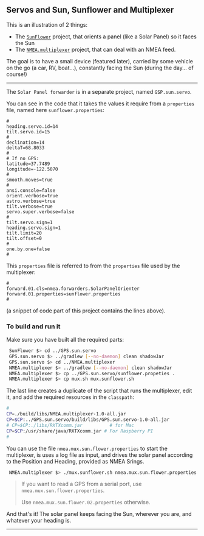 ## Servos and Sun, Sunflower and Multiplexer

This is an illustration of 2 things:
- The [`SunFlower`](../SunFlower/README.md) project, that orients a panel (like a Solar Panel) so it faces the Sun
- The [`NMEA.multiplexer`](../NMEA.multiplexer/README.md) project, that can deal with an NMEA feed.

The goal is to have a small device (featured later), carried by some vehicle on the go (a car, RV, boat...), constantly facing the Sun (during the day... of course!)

---

The `Solar Panel forwarder` is in a separate project, named `GSP.sun.servo`.

You can see in the code that it takes the values it require from a `properties` file, named here `sunflower.properties`:
```properties
#
heading.servo.id=14
tilt.servo.id=15
#
declination=14
deltaT=68.8033
#
# If no GPS:
latitude=37.7489
longitude=-122.5070
#
smooth.moves=true
#
ansi.console=false
orient.verbose=true
astro.verbose=true
tilt.verbose=true
servo.super.verbose=false
#
tilt.servo.sign=1
heading.servo.sign=1
tilt.limit=20
tilt.offset=0
#
one.by.one=false
#
```
This `properties` file is referred to from the `properties` file used by the multiplexer:
```properties
#
forward.01.cls=nmea.forwarders.SolarPanelOrienter
forward.01.properties=sunflower.properties
#
```
(a snippet of code part of this project contains the lines above).

### To build and run it
Make sure you have built all the required parts:

```bash
 SunFlower $> cd ../GPS.sun.servo
 GPS.sun.servo $> ../gradlew [--no-daemon] clean shadowJar
 GPS.sun.servo $> cd ../NMEA.multiplexer
 NMEA.multiplexer $> ../gradlew [--no-daemon] clean shadowJar
 NMEA.multiplexer $> cp ../GPS.sun.servo/sunflower.propeties .
 NMEA.multiplexer $> cp mux.sh mux.sunflower.sh
```
The last line creates a duplicate of the script that runs the multiplexer, edit it, and add the required resources in the `classpath`:
```bash
#
CP=./build/libs/NMEA.multiplexer-1.0-all.jar
CP=$CP:../GPS.sun.servo/build/libs/GPS.sun.servo-1.0-all.jar
# CP=$CP:./libs/RXTXcomm.jar          # for Mac
CP=$CP:/usr/share/java/RXTXcomm.jar # For Raspberry PI
#
```
You can use the file `nmea.mux.sun.flower.properties` to start the multiplexer, is uses a log file as input, and drives the solar panel according to the Position and Heading, provided as NMEA Srings.
```bash
 NMEA.multiplexer $> ./mux.sunflower.sh nmea.mux.sun.flower.properties
```
> If you want to read a GPS from a serial port, use `nmea.mux.sun.flower.properties`.
>
> Use `nmea.mux.sun.flower.02.properties` otherwise.

And that's it! The solar panel keeps facing the Sun, wherever you are, and whatever your heading is.

---
